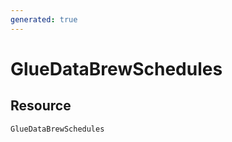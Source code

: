 ```yaml
---
generated: true
---
```


# GlueDataBrewSchedules


## Resource

```text
GlueDataBrewSchedules
```



